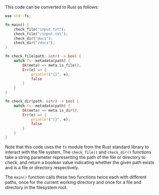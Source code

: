This code can be converted to Rust as follows:

```rust
use std::fs;

fn main() {
    check_file("input.txt");
    check_file("/input.txt");
    check_dir("docs");
    check_dir("/docs");
}

fn check_file(path: &str) -> bool {
    match fs::metadata(path) {
        Ok(meta) => meta.is_file(),
        Err(e) => {
            println!("{}", e);
            false
        }
    }
}

fn check_dir(path: &str) -> bool {
    match fs::metadata(path) {
        Ok(meta) => meta.is_dir(),
        Err(e) => {
            println!("{}", e);
            false
        }
    }
}
```
Note that this code uses the `fs` module from the Rust standard library to interact with the file system. The `check_file()` and `check_dir()` functions take a string parameter representing the path of the file or directory to check, and return a boolean value indicating whether the given path exists and is a file or directory respectively.

The `main()` function calls these two functions twice each with different paths, once for the current working directory and once for a file and directory in the filesystem root.
